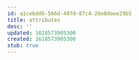```yaml
---
id: a1cebdd6-566d-497d-87c4-26e0daee29b5
title: attributes
desc: ''
updated: 1618573905300
created: 1618573905300
stub: true
---
```


